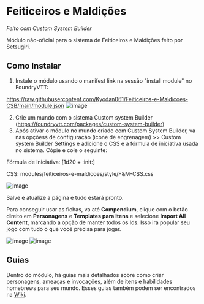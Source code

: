 # Feiticeiros e Maldições
*Feito com Custom System Builder*

Módulo não-oficial para o sistema de Feiticeiros e Maldições feito por Setsugiri.

## Como Instalar

1. Instale o módulo usando o manifest link na sessão "install module" no FoundryVTT:

https://raw.githubusercontent.com/Kyodan061/Feiticeiros-e-Maldicoes-CSB/main/module.json
![image](https://github.com/user-attachments/assets/0bd53450-e1eb-456c-85a0-3991553fd9c0)

2. Crie um mundo com o sistema Custom system Builder (https://foundryvtt.com/packages/custom-system-builder) 
3. Após ativar o módulo no mundo criado com Custom System Builder, va nas opçõess de configuração (icone de engrenagem) >> Custom system Builder Settings e adicione o CSS e a fórmula de iniciativa usada no sistema. Cópie e cole o seguinte:

Fórmula de Iniciativa: [1d20 + :init:]

CSS: modules/feiticeiros-e-maldicoes/style/F&M-CSS.css

![image](https://github.com/user-attachments/assets/9aaacfcd-be52-44d3-b01e-4115abd80204)

Salve e atualize a página e tudo estará pronto.

Para conseguir usar as fichas, va até **Compendium**, clique com o botão direito em **Personagens** e **Templates para Itens** e selecione **Import All Content**, marcando a opção de manter todos os Ids. Isso ira popular seu jogo com tudo o que você precisa para jogar.

![image](https://github.com/user-attachments/assets/3fd9e251-35f2-42b3-b8a3-3f86473340c5)
![image](https://github.com/user-attachments/assets/3c2b5f33-986b-4adc-83ad-e01380ccfdc0)

## Guias
Dentro do módulo, há guias mais detalhados sobre como criar personagens, ameaças e invocações, além de itens e habilidades homebrews para seu mundo. Esses guias também podem ser encontrados na [Wiki](https://github.com/Kyodan061/Feiticeiros-e-Maldicoes-CSB/wiki).






